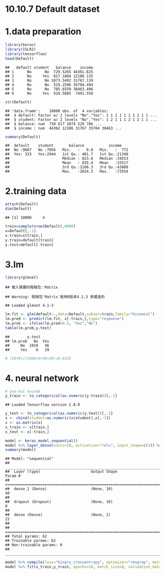 10.10.7 Default dataset
================

# 1.data preparation

``` r
library(keras)
library(ISLR2)
library(tensorflow)
head(Default)
```

    ##   default student   balance    income
    ## 1      No      No  729.5265 44361.625
    ## 2      No     Yes  817.1804 12106.135
    ## 3      No      No 1073.5492 31767.139
    ## 4      No      No  529.2506 35704.494
    ## 5      No      No  785.6559 38463.496
    ## 6      No     Yes  919.5885  7491.559

``` r
str(Default)
```

    ## 'data.frame':    10000 obs. of  4 variables:
    ##  $ default: Factor w/ 2 levels "No","Yes": 1 1 1 1 1 1 1 1 1 1 ...
    ##  $ student: Factor w/ 2 levels "No","Yes": 1 2 1 1 1 2 1 2 1 1 ...
    ##  $ balance: num  730 817 1074 529 786 ...
    ##  $ income : num  44362 12106 31767 35704 38463 ...

``` r
summary(Default)
```

    ##  default    student       balance           income     
    ##  No :9667   No :7056   Min.   :   0.0   Min.   :  772  
    ##  Yes: 333   Yes:2944   1st Qu.: 481.7   1st Qu.:21340  
    ##                        Median : 823.6   Median :34553  
    ##                        Mean   : 835.4   Mean   :33517  
    ##                        3rd Qu.:1166.3   3rd Qu.:43808  
    ##                        Max.   :2654.3   Max.   :73554

# 2.training data

``` r
attach(Default)
dim(Default)
```

    ## [1] 10000     4

``` r
train=sample(nrow(Default),8000)
x=Default[,-1]
x.train=x[train,]
y.train=default[train]
y.test=default[-train]
```

# 3.lm

``` r
library(glmnet)
```

    ## 载入需要的程辑包：Matrix

    ## Warning: 程辑包'Matrix'是用R版本4.1.3 来建造的

    ## Loaded glmnet 4.1-3

``` r
lm.fit <- glm(default~.,data=Default,subset=train,family="binomial")
lm.pred <- predict(lm.fit, x[-train,],type="response")
lm.prob <- ifelse(lm.pred>0.5, "Yes","No")
table(lm.prob,y.test)
```

    ##        y.test
    ## lm.prob   No  Yes
    ##     No  1919   46
    ##     Yes    6   29

``` r
# (58+9)/(1904+9+58+29)=0.0335
```

# 4. neural network

``` r
# one-hot encode
y_train <- to_categorical(as.numeric(y.train))[,-1]
```

    ## Loaded Tensorflow version 2.8.0

``` r
y_test <- to_categorical(as.numeric(y.test))[,-1]
x <- cbind(student=as.numeric(x$student),x[,-1])
x <- as.matrix(x)
x_train <- x[train,]
x_test <- x[-train,]

model <- keras_model_sequential()
model %>% layer_dense(units=10, activation="relu", input_shape=c(3)) %>% layer_dropout(rate=0.4) %>%  layer_dense(units=2, activation = "softmax")
summary(model)
```

    ## Model: "sequential"
    ## ________________________________________________________________________________
    ##  Layer (type)                       Output Shape                    Param #     
    ## ================================================================================
    ##  dense_1 (Dense)                    (None, 10)                      40          
    ##                                                                                 
    ##  dropout (Dropout)                  (None, 10)                      0           
    ##                                                                                 
    ##  dense (Dense)                      (None, 2)                       22          
    ##                                                                                 
    ## ================================================================================
    ## Total params: 62
    ## Trainable params: 62
    ## Non-trainable params: 0
    ## ________________________________________________________________________________

``` r
model %>% compile(loss="binary_crossentropy", optimizer="rmsprop", metrics=c("accuracy"))
model %>% fit(x_train,y_train, epochs=10, batch_size=8, validation_data=list(x_test, y_test))
```
